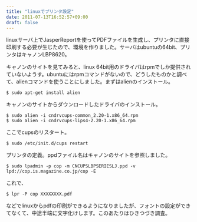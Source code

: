 ```yaml
---
title: "linuxでプリンタ設定"
date: 2011-07-13T16:52:57+09:00
draft: false
---
```


linuxサーバ上でJasperReportを使ってPDFファイルを生成し、プリンタに直接印刷する必要が生じたので、環境を作りました。サーバはubuntuの64bit、プリンタはキャノンLBP8620。

キャノンのサイトを見てみると、linux 64bit用のドライバはrpmでしか提供されていないようす。ubuntuにはrpmコマンドがないので、どうしたものかと調べて、alienコマンドを使うことにしました。まずはalienのインストール。

```
$ sudo apt-get install alien
```

キャノンのサイトからダウンロードしたドライバのインストール。

```
$ sudo alien -i cndrvcups-common_2.20-1.x86_64.rpm
$ sudo alien -i cndrvcups-lips4-2.20-1.x86_64.rpm
```


ここでcupsのリスタート。

```
$ sudo /etc/init.d/cups restart
```


プリンタの定義。ppdファイル名はキャノンのサイトを参照しました。

```
$ sudo lpadmin -p cop -m CNCUPSLBPSERIESLJ.ppd -v lpd://cop.is.magazine.co.jp/cop -E
```


これで、

```
$ lpr -P cop XXXXXXXX.pdf
```


などでlinuxからpdfの印刷ができるようになりましたが、フォントの設定ができてなくて、中途半端に文字化けします。このあたりはひきつづき調査。
